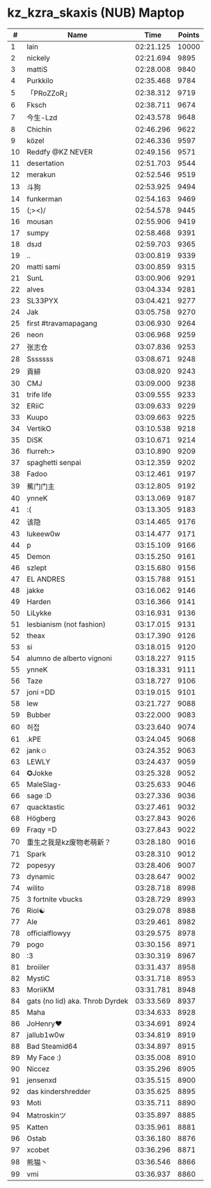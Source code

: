 # kz_kzra_skaxis (NUB) Maptop

|  # | Name | Time | Points |
|-------------- | -------------- | -------------- | -------------- | 
| 1 | lain | 02:21.125 | 10000 | 
| 2 | nickely | 02:21.694 | 9895 | 
| 3 | mattiS | 02:28.008 | 9840 | 
| 4 | Purkkilo | 02:35.468 | 9784 | 
| 5 | 「PRoZZoR」 | 02:38.312 | 9719 | 
| 6 | Fksch | 02:38.711 | 9674 | 
| 7 | 今生-Lzd | 02:43.578 | 9648 | 
| 8 | Chichin | 02:46.296 | 9622 | 
| 9 | közel | 02:46.336 | 9597 | 
| 10 | Reddfy @KZ NEVER | 02:49.156 | 9571 | 
| 11 | desertation | 02:51.703 | 9544 | 
| 12 | merakun | 02:52.546 | 9519 | 
| 13 | 斗狗 | 02:53.925 | 9494 | 
| 14 | funkerman | 02:54.163 | 9469 | 
| 15 | (;><)/ | 02:54.578 | 9445 | 
| 16 | mousan | 02:55.906 | 9419 | 
| 17 | sumpy | 02:58.468 | 9391 | 
| 18 | dsɹd | 02:59.703 | 9365 | 
| 19 | .. | 03:00.819 | 9339 | 
| 20 | matti sami | 03:00.859 | 9315 | 
| 21 | SunL | 03:00.906 | 9291 | 
| 22 | alves | 03:04.334 | 9281 | 
| 23 | SL33PYX | 03:04.421 | 9277 | 
| 24 | Jak | 03:05.758 | 9270 | 
| 25 | first #travamapagang | 03:06.930 | 9264 | 
| 26 | neon | 03:06.968 | 9259 | 
| 27 | 张志仓 | 03:07.836 | 9253 | 
| 28 | Sssssss | 03:08.671 | 9248 | 
| 29 | 貢緋 | 03:08.920 | 9243 | 
| 30 | CMJ | 03:09.000 | 9238 | 
| 31 | trife life | 03:09.555 | 9233 | 
| 32 | ERiiC | 03:09.633 | 9229 | 
| 33 | Kuupo | 03:09.663 | 9225 | 
| 34 | VertikO | 03:10.538 | 9218 | 
| 35 | DiSK | 03:10.671 | 9214 | 
| 36 | flurreh:> | 03:10.890 | 9209 | 
| 37 | spaghetti senpai | 03:12.359 | 9202 | 
| 38 | Fadoo | 03:12.461 | 9197 | 
| 39 | 蕉门门主 | 03:12.805 | 9192 | 
| 40 | ynneK | 03:13.069 | 9187 | 
| 41 | :( | 03:13.305 | 9183 | 
| 42 | 该隐 | 03:14.465 | 9176 | 
| 43 | lukeew0w | 03:14.477 | 9171 | 
| 44 | p | 03:15.109 | 9166 | 
| 45 | Demon | 03:15.250 | 9161 | 
| 46 | szlept | 03:15.680 | 9156 | 
| 47 | EL ANDRES | 03:15.788 | 9151 | 
| 48 | jakke | 03:16.062 | 9146 | 
| 49 | Harden | 03:16.366 | 9141 | 
| 50 | LiLykke | 03:16.931 | 9136 | 
| 51 | lesbianism (not fashion) | 03:17.015 | 9131 | 
| 52 | theax | 03:17.390 | 9126 | 
| 53 | si | 03:18.015 | 9120 | 
| 54 | alumno de alberto vignoni | 03:18.227 | 9115 | 
| 55 | ynneK | 03:18.331 | 9111 | 
| 56 | Taze | 03:18.727 | 9106 | 
| 57 | joni =DD | 03:19.015 | 9101 | 
| 58 | lew | 03:21.727 | 9088 | 
| 59 | Bubber | 03:22.000 | 9083 | 
| 60 | 허접 | 03:23.640 | 9074 | 
| 61 | .kPE | 03:24.045 | 9068 | 
| 62 | jank☺ | 03:24.352 | 9063 | 
| 63 | LEWLY | 03:24.437 | 9059 | 
| 64 | ✪Jokke | 03:25.328 | 9052 | 
| 65 | MaleSlag- | 03:25.633 | 9046 | 
| 66 | sage :D | 03:27.336 | 9036 | 
| 67 | quacktastic | 03:27.461 | 9032 | 
| 68 | Högberg | 03:27.843 | 9026 | 
| 69 | Fraqy =D | 03:27.843 | 9022 | 
| 70 | 重生之我是kz废物老萌新？ | 03:28.180 | 9016 | 
| 71 | Spark | 03:28.310 | 9012 | 
| 72 | popesyy | 03:28.406 | 9007 | 
| 73 | dynamic | 03:28.647 | 9002 | 
| 74 | wilito | 03:28.718 | 8998 | 
| 75 | 3 fortnite vbucks | 03:28.729 | 8993 | 
| 76 | Riol☯ | 03:29.078 | 8988 | 
| 77 | Ale | 03:29.461 | 8982 | 
| 78 | officialflowyy | 03:29.575 | 8978 | 
| 79 | pogo | 03:30.156 | 8971 | 
| 80 | :3 | 03:30.319 | 8967 | 
| 81 | broiiler | 03:31.437 | 8958 | 
| 82 | MystiC | 03:31.718 | 8953 | 
| 83 | MoriiKM | 03:31.781 | 8948 | 
| 84 | gats (no lid) aka. Throb Dyrdek | 03:33.569 | 8937 | 
| 85 | Maha | 03:34.633 | 8928 | 
| 86 | JoHenry❤ | 03:34.691 | 8924 | 
| 87 | jallub1w0w | 03:34.819 | 8919 | 
| 88 | Bad Steamid64 | 03:34.897 | 8915 | 
| 89 | My Face :) | 03:35.008 | 8910 | 
| 90 | Niccez | 03:35.296 | 8905 | 
| 91 | jensenxd | 03:35.515 | 8900 | 
| 92 | das kindershredder | 03:35.625 | 8895 | 
| 93 | Moti | 03:35.711 | 8890 | 
| 94 | Matroskinツ | 03:35.897 | 8885 | 
| 95 | Katten | 03:35.961 | 8881 | 
| 96 | Ostab | 03:36.180 | 8876 | 
| 97 | xcobet | 03:36.296 | 8871 | 
| 98 | 熊猫丶 | 03:36.546 | 8866 | 
| 99 | vmi | 03:36.937 | 8860 | 

